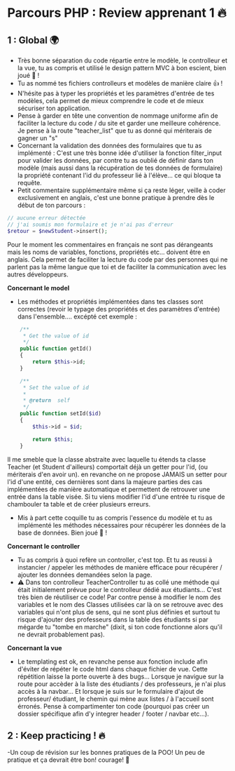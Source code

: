 # Parcours PHP : Review apprenant 1 :fire:

## 1 : Global :earth_africa:
- Très bonne séparation du code répartie entre le modèle, le controlleur et la vue, tu as compris et utilisé le design pattern MVC à bon escient, bien joué :clap: !
- Tu as nommé tes fichiers controlleurs et modèles de manière claire  :thumbsup: !
- N'hésite pas à typer les propriétés et les paramètres d'entrée de tes modèles, cela permet de mieux comprendre le code et de mieux sécuriser ton application.
- Pense à garder en tête une convention de nommage uniforme afin de faciliter la lecture du code / du site et garder une meilleure cohérence. Je pense à la route "teacher_list" que tu as donné qui mériterais de gagner un "s"
- Concernant la validation des données des formulaires que tu as implémenté : C'est une très bonne idée d'utiliser la fonction filter_input pour valider les données, par contre tu as oublié de définir dans ton modèle (mais aussi dans la récupération de tes données de formulaire) la propriété contenant l'id du professeur lié à l'élève... ce qui bloque ta requête.
- Petit commentaire supplémentaire même si ça reste léger, veille à coder exclusivement en anglais, c'est une bonne pratique à prendre dès le début de ton parcours : 
```php
// aucune erreur détectée
// j'ai soumis mon formulaire et je n'ai pas d'erreur
$retour = $newStudent->insert();
```
Pour le moment les commentaires en français ne sont pas dérangeants mais les noms de variables, fonctions, propriétés etc... doivent être en anglais. Cela permet de faciliter la lecture du code par des personnes qui ne parlent pas la même langue que toi et de faciliter la communication avec les autres développeurs.

**Concernant le model**
- Les méthodes et propriétés implémentées dans tes classes sont correctes (revoir le typage des propriétés et des paramètres d'entrée) dans l'ensemble.... excépté cet exemple :
```php
    /**
     * Get the value of id
     */ 
    public function getId()
    {
        return $this->id;
    }

    /**
     * Set the value of id
     *
     * @return  self
     */ 
    public function setId($id)
    {
        $this->id = $id;

        return $this;
    }
```
Il me smeble que la classe abstraite avec laquelle tu étends ta classe Teacher (et Student d'ailleurs) comportait déjà un getter pour l'id, (ou mériterais d'en avoir un). en revanche on ne propose JAMAIS un setter pour l'id d'une entité, ces dernières sont dans la majeure parties des cas implémentées de manière automatique et permettent de retrouver une entrée dans la table visée. Si tu viens modifier l'id d'une entrée tu risque de chambouler ta table et de créer plusieurs erreurs.
- Mis à part cette coquille tu as compris l'essence du modèle et tu as implémenté les méthodes nécessaires pour récupérer les données de la base de données. Bien joué :clap: !

**Concernant le controller**
- Tu as compris à quoi refère un controller, c'est top. Et tu as reussi à instancier / appeler les méthodes de manière efficace pour récupérer / ajouter les données demandées selon la page.
- :warning: Dans ton controlleur TeacherController tu as collé une méthode qui était initialement prévue pour le controlleur dédié aux étudiants... C'est très bien de réutiliser ce code! Par contre pense à modifier le nom des variables et le nom des Classes utilisées car là on se retrouve avec des variables qui n'ont plus de sens, qui ne sont plus définies et surtout tu risque d'ajouter des professeurs dans la table des étudiants si par mégarde tu "tombe en marche" (dixit, si ton code fonctionne alors qu'il ne devrait probablement pas).

**Concernant la vue**
- Le templating est ok, en revanche pense aux fonction include afin d'éviter de répéter le code html dans chaque fichier de vue. Cette répétition laisse la porte ouverte à des bugs... Lorsque je navigue sur la route pour accèder à la liste des étudiants / des professeurs, je n'ai plus accès à la navbar... Et lorsque je suis sur le formulaire d'ajout de professeur/ étudiant, le chemin qui mène aux listes / à l'accueil sont érronés. Pense à compartimenter ton code (pourquoi pas créer un dossier spécifique afin d'y integrer header / footer / navbar etc...).

## 2 : Keep practicing ! :fire:
-Un coup de révision sur les bonnes pratiques de la POO! Un peu de pratique et ça devrait être bon! courage! :muscle: